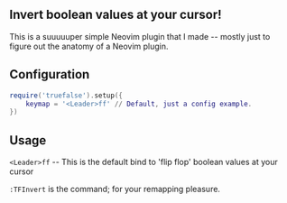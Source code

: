 ## Invert boolean values at your cursor!
This is a suuuuuper simple Neovim plugin that I made -- mostly just to figure out
the anatomy of a Neovim plugin.

## Configuration

```lua
require('truefalse').setup({
    keymap = '<Leader>ff' // Default, just a config example.
})
```

## Usage
`<Leader>ff` -- This is the default bind to 'flip flop' boolean values at your 
cursor

`:TFInvert` is the command; for your remapping pleasure.
